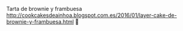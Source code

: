 Tarta de brownie y frambuesa	http://cookcakesdeainhoa.blogspot.com.es/2016/01/layer-cake-de-brownie-y-frambuesa.html	
਍